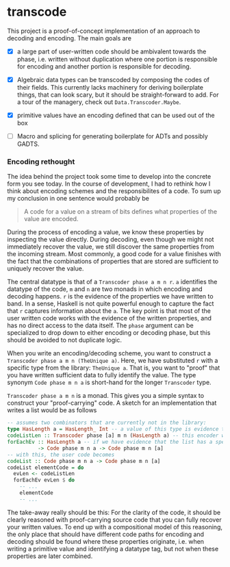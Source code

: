 # transcode

This project is a proof-of-concept implementation of an approach to decoding and encoding. The main
goals are

- [x] a large part of user-written code should be ambivalent towards the phase, i.e. written without duplication
  where one portion is responsible for encoding and another portion is responsible for decoding.
- [x] Algebraic data types can be transcoded by composing the codes of their fields. This currently lacks
  machinery for deriving boilerplate things, that can look scary, but it should be straight-forward to add.
  For a tour of the managery, check out `Data.Transcoder.Maybe`.
- [x] primitive values have an encoding defined that can be used out of the box
- [ ] Macro and splicing for generating boilerplate for ADTs and possibly GADTS.


### Encoding rethought

The idea behind the project took some time to develop into the concrete form you see today. In the course of
development, I had to rethink how I think about encoding schemes and the responsibilites of a code. To sum up
my conclusion in one sentence would probably be

> A code for a value on a stream of bits defines what properties of the value are encoded.

During the process of encoding a value, we know these properties by inspecting the value directly. During decoding,
even though we might not immediately recover the value, we still discover the same properties from the incoming
stream. Most commonly, a good code for a value finishes with the fact that the combinations of properties that are
stored are sufficient to uniquely recover the value.

The central datatype is that of a `Transcoder phase a m n r`. `a` identifies the datatype of the code, `m` and `n`
are two monads in which encoding and decoding happens. `r` is the evidence of the properties we have written to band.
In a sense, Haskell is not quite powerful enough to capture the fact that `r` captures information about the `a`.
The key point is that most of the user written code works with the evidence of the written properties, and has
no direct access to the data itself. The `phase` argument can be specialized to drop down to either encoding
or decoding phase, but this should be avoided to not duplicate logic.

When you write an encoding/decoding scheme, you want to construct a `Transcoder phase a m n (TheUnique a)`. Here,
we have substituted `r` with a specific type from the library: `TheUnique a`. That is, you want to "proof" that you
have written sufficient data to fully identify the value. The type synonym `Code phase m n a` is short-hand for
the longer `Transcoder` type.

`Transcoder phase a m n` is a monad. This gives you a simple syntax to construct your "proof-carrying" code. A
sketch for an implementation that writes a list would be as follows

```haskell
-- assumes two combinators that are currently not in the library:
type HasLength a = HasLength_ Int -- a value of this type is evidence that the list some specific length
codeListLen :: Transcoder phase [a] m n (HasLength a) -- this encoder writes the length to the output
forEachEv :: HasLength a -- if we have evidence that the list has a specific length, we can transcode the list by element
          -> Code phase m n a -> Code phase m n [a]
-- with this, the user code becomes
codeList :: Code phase m n a -> Code phase m n [a]
codeList elementCode = do
  evLen <- codeListLen
  forEachEv evLen $ do
    -- ...
    elementCode
    -- ...
```

The take-away really should be this:  For the clarity of the code, it should be clearly reasoned with proof-carrying
source code that you can fully recover your written values. To end up with a compositional model of this reasoning,
the only place that should have different code paths for encoding and decoding should be found where these properties
originate, i.e. when writing a primitive value and identifying a datatype tag, but not when these properties are
later combined.
